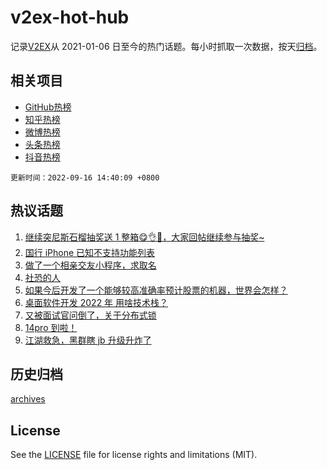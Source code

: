 # v2ex-hot-hub

 记录[V2EX](https://www.v2ex.com/)从 2021-01-06 日至今的热门话题。每小时抓取一次数据，按天[归档](archives)。
 
 ## 相关项目

- [GitHub热榜](https://github.com/lonnyzhang423/github-hot-hub)
- [知乎热榜](https://github.com/lonnyzhang423/zhihu-hot-hub)
- [微博热榜](https://github.com/lonnyzhang423/weibo-hot-hub)
- [头条热榜](https://github.com/lonnyzhang423/toutiao-hot-hub)
- [抖音热榜](https://github.com/lonnyzhang423/douyin-hot-hub)


 `更新时间：2022-09-16 14:40:09 +0800`

## 热议话题

1. [继续突尼斯石榴抽奖送 1 整箱😋👌🧺，大家回帖继续参与抽奖~](https://www.v2ex.com/t/880463)
1. [国行 iPhone 已知不支持功能列表](https://www.v2ex.com/t/880430)
1. [做了一个相亲交友小程序，求取名](https://www.v2ex.com/t/880296)
1. [社恐的人](https://www.v2ex.com/t/880444)
1. [如果今后开发了一个能够较高准确率预计股票的机器，世界会怎样？](https://www.v2ex.com/t/880290)
1. [桌面软件开发 2022 年 用啥技术栈？](https://www.v2ex.com/t/880360)
1. [又被面试官问倒了，关于分布式锁](https://www.v2ex.com/t/880339)
1. [14pro 到啦！](https://www.v2ex.com/t/880421)
1. [江湖救急，黑群瞎 jb 升级升炸了](https://www.v2ex.com/t/880284)

## 历史归档

[archives](archives)

## License

See the [LICENSE](LICENSE) file for license rights and limitations (MIT).
